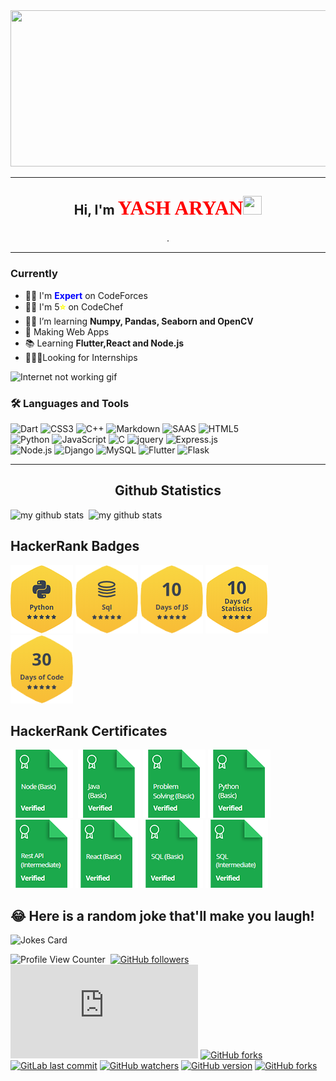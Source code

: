 <img src="https://media.giphy.com/media/349qKnoIBHK1i/giphy.gif" width="950" height="250"/>

---
<div align="center">
<h3 style="font-size: 1.5em;">Hi, I'm </span> <span style="font-family:Papyrus;color:red;font-size: 1.5em;"><b>YASH ARYAN</b><img src="https://user-images.githubusercontent.com/39955420/147578264-bae0526c-028a-49d2-8af8-d08bb4edbd2a.gif" height="30" width="30"></h3>.</div>

---
### Currently
- 👨‍💻 I'm <span style="color:blue;"><b>Expert</b></span> on CodeForces
- 👨‍💻 I'm 5<span style="color:yellow;"><b>⭐</b></span> on CodeChef
- 👨‍🎓 I’m learning <b>Numpy, Pandas, Seaborn and OpenCV</b>
- 📱 Making Web Apps 
- 📚 Learning <b>Flutter,React and Node.js</b>
- 👷🏽‍♂️Looking for Internships


![Internet not working gif](https://github.com/saadeghi/saadeghi/raw/master/dino.gif)

### 🛠 Languages and Tools

![Dart](https://img.shields.io/badge/Dart-0175C2?style=for-the-badge&logo=dart&logoColor=white)
![CSS3](https://img.shields.io/badge/CSS3-1572B6?style=for-the-badge&logo=css3&logoColor=white)
![C++](https://img.shields.io/badge/C%2B%2B-00599C?style=for-the-badge&logo=c%2B%2B&logoColor=white)
![Markdown](https://img.shields.io/badge/Markdown-000000?style=for-the-badge&logo=markdown&logoColor=white)
![SAAS](https://img.shields.io/badge/Sass-CC6699?style=for-the-badge&logo=sass&logoColor=white)
![HTML5](https://img.shields.io/badge/HTML5-E34F26?style=for-the-badge&logo=html5&logoColor=white)\
![Python](https://img.shields.io/badge/Python-14354C?style=for-the-badge&logo=python&logoColor=white)
![JavaScript](https://img.shields.io/badge/JavaScript-F7DF1E?style=for-the-badge&logo=javascript&logoColor=black)
![C](https://img.shields.io/badge/C-00599C?style=for-the-badge&logo=c&logoColor=white)
![jquery](https://img.shields.io/badge/jQuery-0769AD?style=for-the-badge&logo=jquery&logoColor=white)
![Express.js](https://img.shields.io/badge/Express.js-404D59?style=for-the-badge)\
![Node.js](https://img.shields.io/badge/Node.js-43853D?style=for-the-badge&logo=node.js&logoColor=white)
![Django](https://img.shields.io/badge/Django-092E20?style=for-the-badge&logo=django&logoColor=white)
![MySQL](https://img.shields.io/badge/MySQL-00000F?style=for-the-badge&logo=mysql&logoColor=white)
![Flutter](https://img.shields.io/badge/Flutter-02569B?style=for-the-badge&logo=flutter&logoColor=white)
![Flask](https://img.shields.io/badge/Flask-000000?style=for-the-badge&logo=flask&logoColor=white)

___

<h2 align="center">Github Statistics</h2>
<p align="left">
<img src="https://github-readme-stats.vercel.app/api?username=YashAryanTheCoder&theme=blue-green" alt="my github stats" width="440"/>&nbsp;
<img src="https://github-readme-stats.vercel.app/api?username=YashAryanTheCoder&show_icons=true" alt="my github stats" width="440"/>&nbsp;
</p>

## HackerRank Badges

![Python](https://github.com/YashAryanTheCoder/Badges/blob/main/python_5_star.png)
![SQL](https://github.com/YashAryanTheCoder/Badges/blob/main/sql_5_star.png)
![10 Days of JavaScript](https://github.com/YashAryanTheCoder/Badges/blob/main/10_days_of_javascript_5_star.png)
![10 Days of Statistics](https://github.com/YashAryanTheCoder/Badges/blob/main/10_days_of_statistics_5_star.png)
![30 Days of Code](https://github.com/YashAryanTheCoder/Badges/blob/main/30_days_of_code_5_star.png)

## HackerRank Certificates

<img src="https://github.com/YashAryanTheCoder/Badges/blob/main/node_basic_skill.png" alt="Node (Basic) Certificate"/>&nbsp;
<img src="https://github.com/YashAryanTheCoder/Badges/blob/main/java_basic_skill.png" alt="Java (Basic) Certificate"/>
<img src="https://github.com/YashAryanTheCoder/Badges/blob/main/problem_solving_basic_skill.png" alt="Problem Solving (Basic) Certificate"/>
<img src="https://github.com/YashAryanTheCoder/Badges/blob/main/python_basic_skill.png" alt="Python (Basic) Certificate"/>
<img src="https://github.com/YashAryanTheCoder/Badges/blob/main/rest_api_intermediate_skill.png" alt="Rest API (Intermediate) Certificate"/>
<img src="https://github.com/YashAryanTheCoder/Badges/blob/main/react_basic_skill.png" alt="React (Basic) Certificate"/>
<img src="https://github.com/YashAryanTheCoder/Badges/blob/main/sql_basic_skill.png" alt="SQL (Basic) Certificate"/>
<img src="https://github.com/YashAryanTheCoder/Badges/blob/main/sql_intermediate_skill.png" alt="SQL (Intermediate) Certificate"/>




## 😂 Here is a random joke that'll make you laugh!
![Jokes Card](https://readme-jokes.vercel.app/api)  






![Profile View Counter](https://komarev.com/ghpvc/?username=YashAryanTheCoder)&nbsp;
[![GitHub followers](https://img.shields.io/github/followers/Naereen.svg?style=social&label=Follow&maxAge=2592000)](https://github.com/Naereen?tab=followers)&nbsp;
[![GitHub commits](https://badgen.net/github/commits/Naereen/Strapdown.js)](https://GitHub.com/Naereen/StrapDown.js/commit/)
[![GitHub forks](https://img.shields.io/github/forks/Naereen/StrapDown.js.svg?style=social&label=Fork&maxAge=2592000)](https://GitHub.com/Naereen/StrapDown.js/network/)
[![GitLab last commit](https://badgen.net/gitlab/last-commit/NickBusey/HomelabOS/)](https://gitlab.com/NickBusey/HomelabOS/-/commits)
[![GitHub watchers](https://img.shields.io/github/watchers/Naereen/StrapDown.js.svg?style=social&label=Watch&maxAge=2592000)](https://GitHub.com/Naereen/StrapDown.js/watchers/) 
[![GitHub version](https://badge.fury.io/gh/Naereen%2FStrapDown.js.svg)](https://github.com/Naereen/StrapDown.js)
[![GitHub forks](https://img.shields.io/github/forks/Naereen/StrapDown.js.svg?style=social&label=Fork&maxAge=2592000)](https://GitHub.com/Naereen/StrapDown.js/network/)
